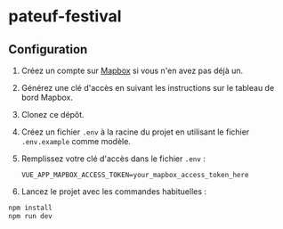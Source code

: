 # pateuf-festival

## Configuration

1. Créez un compte sur [Mapbox](https://www.mapbox.com/) si vous n'en avez pas déjà un.
2. Générez une clé d'accès en suivant les instructions sur le tableau de bord Mapbox.
3. Clonez ce dépôt.
4. Créez un fichier `.env` à la racine du projet en utilisant le fichier `.env.example` comme modèle.
5. Remplissez votre clé d'accès dans le fichier `.env` :

   ```plaintext
   VUE_APP_MAPBOX_ACCESS_TOKEN=your_mapbox_access_token_here

   ```

6. Lancez le projet avec les commandes habituelles :

```sh
npm install
npm run dev
```
